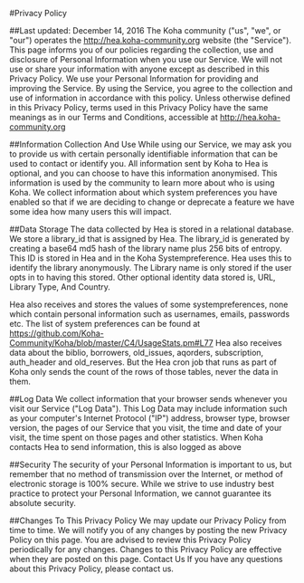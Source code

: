#Privacy Policy

##Last updated: December 14, 2016
The Koha community ("us", "we", or "our") operates the http://hea.koha-community.org website (the "Service").
This page informs you of our policies regarding the collection, use and disclosure of Personal Information when you use our Service.
We will not use or share your information with anyone except as described in this Privacy Policy. 
We use your Personal Information for providing and improving the Service. By using the Service, you agree to the collection and use of information in accordance with this policy. Unless otherwise defined in this Privacy Policy, terms used in this Privacy Policy have the same meanings as in our Terms and Conditions, accessible at http://hea.koha-community.org

##Information Collection And Use
While using our Service, we may ask you to provide us with certain personally identifiable information that can be used to contact or identify you.
All information sent by Koha to Hea is optional, and you can choose to have this information anonymised.
This information is used by the community to learn more about who is using Koha.
We collect information about which system preferences you have enabled so that if we are deciding to change or deprecate a feature we have some idea how many users this will impact.

##Data Storage
The data collected by Hea is stored in a relational database. We store a library_id that is assigned by Hea.
The library_id is generated by creating a base64 md5 hash of the library name plus 256 bits of entropy.
This ID is stored in Hea and in the Koha Systempreference. Hea uses this to identify the library anonymously. 
The Library name is only stored if the user opts in to having this stored.
Other optional identity data stored is,
URL,
Library Type,
And Country.

Hea also receives and stores the values of some systempreferences, none which contain personal information such as
usernames, emails, passwords etc.
The list of system preferences can be found at https://github.com/Koha-Community/Koha/blob/master/C4/UsageStats.pm#L77
Hea also receives data about the biblio, borrowers, old_issues, aqorders, subscription, auth_header
and old_reserves. But the Hea cron job that runs as part of Koha only sends the count of the rows of those tables, never
the data in them.

##Log Data
We collect information that your browser sends whenever you visit our Service ("Log Data"). This Log Data may include information such as your computer's Internet Protocol ("IP") address, browser type, browser version, the pages of our Service that you visit, the time and date of your visit, the time spent on those pages and other statistics.
When Koha contacts Hea to send information, this is also logged as above

##Security
The security of your Personal Information is important to us, but remember that no method of transmission over the Internet, or method of electronic storage is 100% secure. While we strive to use industry best practice to protect your Personal Information, we cannot guarantee its absolute security.

##Changes To This Privacy Policy
We may update our Privacy Policy from time to time. We will notify you of any changes by posting the new Privacy Policy on this page.
You are advised to review this Privacy Policy periodically for any changes. Changes to this Privacy Policy are effective when they are posted on this page.
Contact Us
If you have any questions about this Privacy Policy, please contact us.

